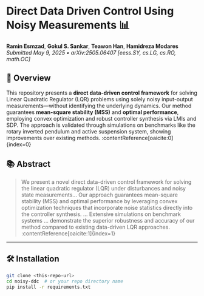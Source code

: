# Direct Data Driven Control Using Noisy Measurements 📊

**Ramin Esmzad**, **Gokul S. Sankar**, **Teawon Han**, **Hamidreza Modares**  
*Submitted May 9, 2025 • arXiv:2505.06407 [eess.SY, cs.LG, cs.RO, math.OC]*

## 🚀 Overview
This repository presents a **direct data-driven control framework** for solving Linear Quadratic Regulator (LQR) problems using solely noisy input-output measurements—without identifying the underlying dynamics. Our method guarantees **mean-square stability (MSS)** and **optimal performance**, employing convex optimization and robust controller synthesis via LMIs and SDP. The approach is validated through simulations on benchmarks like the rotary inverted pendulum and active suspension system, showing improvements over existing methods. :contentReference[oaicite:0]{index=0}

## 📚 Abstract
> We present a novel direct data-driven control framework for solving the linear quadratic regulator (LQR) under disturbances and noisy state measurements… Our approach guarantees mean-square stability (MSS) and optimal performance by leveraging convex optimization techniques that incorporate noise statistics directly into the controller synthesis. … Extensive simulations on benchmark systems … demonstrate the superior robustness and accuracy of our method compared to existing data-driven LQR approaches. :contentReference[oaicite:1]{index=1}


---

## 🛠️ Installation
```bash
git clone <this-repo-url>
cd noisy-ddc  # or your repo directory name
pip install -r requirements.txt

